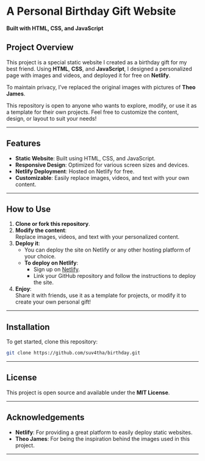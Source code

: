 

# A Personal Birthday Gift Website  
**Built with HTML, CSS, and JavaScript**

## Project Overview  
This project is a special static website I created as a birthday gift for my best friend. Using **HTML**, **CSS**, and **JavaScript**, I designed a personalized page with images and videos, and deployed it for free on **Netlify**.  

To maintain privacy, I’ve replaced the original images with pictures of **Theo James**.

This repository is open to anyone who wants to explore, modify, or use it as a template for their own projects. Feel free to customize the content, design, or layout to suit your needs!

---

## Features  
- **Static Website**: Built using HTML, CSS, and JavaScript.  
- **Responsive Design**: Optimized for various screen sizes and devices.  
- **Netlify Deployment**: Hosted on Netlify for free.  
- **Customizable**: Easily replace images, videos, and text with your own content.  

---

## How to Use  

1. **Clone or fork this repository**.  
2. **Modify the content**:  
   Replace images, videos, and text with your personalized content.  
3. **Deploy it**:  
   - You can deploy the site on Netlify or any other hosting platform of your choice.  
   - **To deploy on Netlify**:  
     - Sign up on [Netlify](https://www.netlify.com).  
     - Link your GitHub repository and follow the instructions to deploy the site.  
4. **Enjoy**:  
   Share it with friends, use it as a template for projects, or modify it to create your own personal gift!  

---

## Installation  

To get started, clone this repository:  

```bash
git clone https://github.com/suv4tha/birthday.git
```

---

## License  
This project is open source and available under the **MIT License**.

---

## Acknowledgements  

- **Netlify**: For providing a great platform to easily deploy static websites.  
- **Theo James**: For being the inspiration behind the images used in this project.  

---

